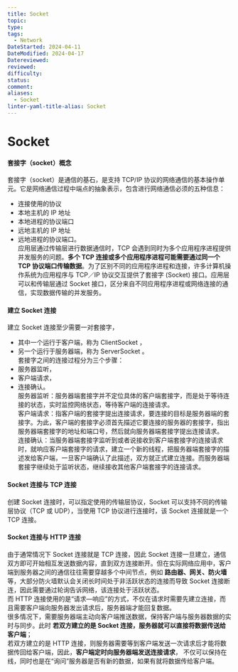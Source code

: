```yaml
---
title: Socket
topic: 
type: 
tags:
  - Network
DateStarted: 2024-04-11
DateModified: 2024-04-17
Datereviewed: 
reviewed: 
difficulty: 
status: 
comment: 
aliases:
  - Socket
linter-yaml-title-alias: Socket
---
```


# Socket

#### 套接字（socket）概念

套接字（socket）是通信的基石，是支持 TCP/IP 协议的网络通信的基本操作单元。它是网络通信过程中端点的抽象表示，包含进行网络通信必须的五种信息：

- 连接使用的协议
- 本地主机的 IP 地址
- 本地进程的协议端口
- 远地主机的 IP 地址
- 远地进程的协议端口。  
  应用层通过传输层进行数据通信时，TCP 会遇到同时为多个应用程序进程提供并发服务的问题。**多个 TCP 连接或多个应用程序进程可能需要通过同一个 TCP 协议端口传输数据**。为了区别不同的应用程序进程和连接，许多计算机操作系统为应用程序与 TCP／IP 协议交互提供了套接字 (Socket) 接口。应用层可以和传输层通过 Socket 接口，区分来自不同应用程序进程或网络连接的通信，实现数据传输的并发服务。

#### 建立 Socket 连接

建立 Socket 连接至少需要一对套接字，

- 其中一个运行于客户端，称为 ClientSocket ，
- 另一个运行于服务器端，称为 ServerSocket 。  
  套接字之间的连接过程分为三个步骤：
- 服务器监听，
- 客户端请求，
- 连接确认。  
  服务器监听：服务器端套接字并不定位具体的客户端套接字，而是处于等待连接的状态，实时监控网络状态，等待客户端的连接请求。  
  客户端请求：指客户端的套接字提出连接请求，要连接的目标是服务器端的套接字。为此，客户端的套接字必须首先描述它要连接的服务器的套接字，指出服务器端套接字的地址和端口号，然后就向服务器端套接字提出连接请求。  
  连接确认：当服务器端套接字监听到或者说接收到客户端套接字的连接请求时，就响应客户端套接字的请求，建立一个新的线程，把服务器端套接字的描述发给客户端，一旦客户端确认了此描述，双方就正式建立连接。而服务器端套接字继续处于监听状态，继续接收其他客户端套接字的连接请求。

#### Socket 连接与 TCP 连接

创建 Socket 连接时，可以指定使用的传输层协议，Socket 可以支持不同的传输层协议（TCP 或 UDP），当使用 TCP 协议进行连接时，该 Socket 连接就是一个 TCP 连接。

#### Socket 连接与 HTTP 连接

由于通常情况下 Socket 连接就是 TCP 连接，因此 Socket 连接一旦建立，通信双方即可开始相互发送数据内容，直到双方连接断开。但在实际网络应用中，客户端到服务器之间的通信往往需要穿越多个中间节点，例如 **路由器、网关、防火墙** 等，大部分防火墙默认会关闭长时间处于非活跃状态的连接而导致 Socket 连接断连，因此需要通过轮询告诉网络，该连接处于活跃状态。  
而 HTTP 连接使用的是“请求—响应”的方式，不仅在请求时需要先建立连接，而且需要客户端向服务器发出请求后，服务器端才能回复数据。  
很多情况下，需要服务器端主动向客户端推送数据，保持客户端与服务器数据的实时与同步。此时 **若双方建立的是 Socket 连接，服务器就可以直接将数据传送给客户端**；  
若双方建立的是 HTTP 连接，则服务器需要等到客户端发送一次请求后才能将数据传回给客户端，因此，**客户端定时向服务器端发送连接请求**， 不仅可以保持在线，同时也是在“询问”服务器是否有新的数据，如果有就将数据传给客户端。
